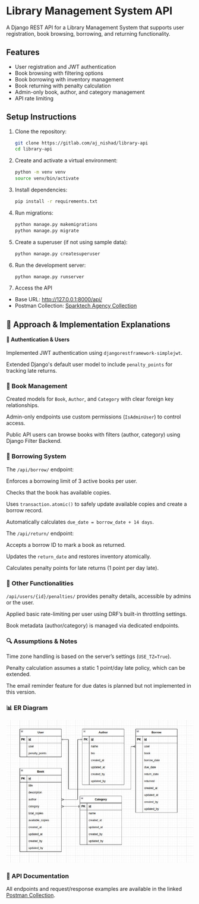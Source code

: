 # Library Management System API

A Django REST API for a Library Management System that supports user registration, book browsing, borrowing, and returning functionality.

## Features

- User registration and JWT authentication
- Book browsing with filtering options
- Book borrowing with inventory management
- Book returning with penalty calculation
- Admin-only book, author, and category management
- API rate limiting


## Setup Instructions

1. Clone the repository:
   ```bash
   git clone https://gitlab.com/aj_nishad/library-api
   cd library-api
   ```

2. Create and activate a virtual environment:
   ```bash
   python -m venv venv
   source venv/bin/activate
   ```

3. Install dependencies:
   ```bash
   pip install -r requirements.txt
   ```

4. Run migrations:
   ```bash
   python manage.py makemigrations
   python manage.py migrate
   ```


5. Create a superuser (if not using sample data):
   ```bash
   python manage.py createsuperuser
   ```

6. Run the development server:
   ```bash
   python manage.py runserver
   ```

7. Access the API

* Base URL: http://127.0.0.1:8000/api/
* Postman Collection: [Sparktech Agency Collection](https://www.postman.com/bold-eclipse-977420/workspace/sparktech-agency/collection/29026314-06325977-6641-43c4-adcb-7d6ca772d040?action=share&creator=29026314)

## 🧠 Approach & Implementation Explanations
#### 🔐 Authentication & Users
Implemented JWT authentication using `djangorestframework-simplejwt`.

Extended Django's default user model to include `penalty_points` for tracking late returns.

### 📘 Book Management
Created models for `Book`, `Author`, and `Category` with clear foreign key relationships.

Admin-only endpoints use custom permissions (`IsAdminUser`) to control access.

Public API users can browse books with filters (author, category) using Django Filter Backend.

### 🔄 Borrowing System
The `/api/borrow/` endpoint:

Enforces a borrowing limit of 3 active books per user.

Checks that the book has available copies.

Uses `transaction.atomic()` to safely update available copies and create a borrow record.

Automatically calculates `due_date = borrow_date + 14 days`.

The `/api/return/` endpoint:

Accepts a borrow ID to mark a book as returned.

Updates the `return_date` and restores inventory atomically.

Calculates penalty points for late returns (1 point per day late).

### 📂 Other Functionalities
`/api/users/{id}/penalties/` provides penalty details, accessible by admins or the user.

Applied basic rate-limiting per user using DRF’s built-in throttling settings.

Book metadata (author/category) is managed via dedicated endpoints.

### 🔍 Assumptions & Notes
Time zone handling is based on the server’s settings (`USE_TZ=True`).

Penalty calculation assumes a static 1 point/day late policy, which can be extended.

The email reminder feature for due dates is planned but not implemented in this version.

### 📊 ER Diagram
![ER Diagram](ER-Diagram.jpg)


### 📄 API Documentation
All endpoints and request/response examples are available in the linked [Postman Collection](https://www.postman.com/bold-eclipse-977420/workspace/sparktech-agency/collection/29026314-06325977-6641-43c4-adcb-7d6ca772d040?action=share&creator=29026314).


